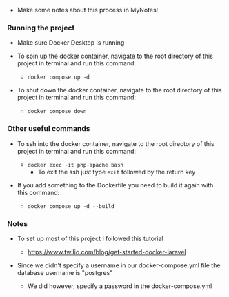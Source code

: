 * Make some notes about this process in MyNotes!

### Running the project

* Make sure Docker Desktop is running

* To spin up the docker container, navigate to the root directory of this project in terminal and run this command:
    * `docker compose up -d`
* To shut down the docker container, navigate to the root directory of this project in terminal and run this command:
    * `docker compose down`

### Other useful commands

* To ssh into the docker container, navigate to the root directory of this project in terminal and run this command:
    * `docker exec -it php-apache bash`
        * To exit the ssh just type `exit` followed by the return key

* If you add something to the Dockerfile you need to build it again with this command:
    * `docker compose up -d --build`

### Notes

* To set up most of this project I followed this tutorial
    * https://www.twilio.com/blog/get-started-docker-laravel

* Since we didn't specify a username in our docker-compose.yml file the database username is "postgres"
    * We did however, specify a password in the docker-compose.yml
